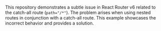 This repository demonstrates a subtle issue in React Router v6 related to the catch-all route (`path="/*"`).  The problem arises when using nested routes in conjunction with a catch-all route.  This example showcases the incorrect behavior and provides a solution.